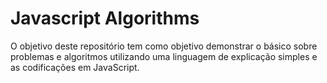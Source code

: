 # Javascript Algorithms

O objetivo deste repositório tem como objetivo demonstrar o básico sobre problemas e algoritmos utilizando uma linguagem de explicação simples e as codificações em JavaScript.
